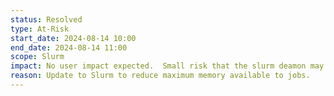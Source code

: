 ```yaml
---
status: Resolved
type: At-Risk
start_date: 2024-08-14 10:00
end_date: 2024-08-14 11:00
scope: Slurm 
impact: No user impact expected.  Small risk that the slurm deamon may be unavailable briefly but if you experience any issue, please wait a few minutes and resubmit. Running jobs will continue without interruption.
reason: Update to Slurm to reduce maximum memory available to jobs.
---
```

